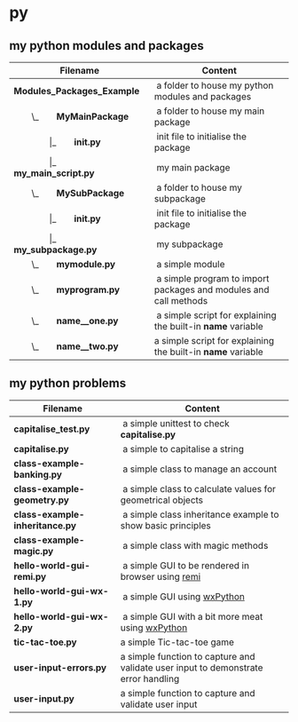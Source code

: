 # py

## my python modules and packages

Filename | Content
------------ | -------------
**Modules_Packages_Example** | a folder to house my python modules and packages
  \\_  **MyMainPackage** | a folder to house my main package
    \|_  **__init__.py** | init file to initialise the package
    \|_  **my_main_script.py** | my main package 
  \\_  **MySubPackage** | a folder to house my subpackage
    \|_  **__init__.py** | init file to initialise the package
    \|_  **my_subpackage.py** | my subpackage
  \\_  **mymodule.py** | a simple module
  \\_  **myprogram.py** | a simple program to import packages and modules and call methods
  \\_  **name__one.py** | a simple script for explaining the built-in __name__ variable
  \\_  **name__two.py** | a simple script for explaining the built-in __name__ variable

## my python problems

Filename | Content
------------ | -------------
**capitalise_test.py** | a simple unittest to check **capitalise.py**
**capitalise.py** | a simple to capitalise a string
**class-example-banking.py** | a simple class to manage an account
**class-example-geometry.py** | a simple class to calculate values for geometrical objects
**class-example-inheritance.py** | a simple class inheritance example to show basic principles
**class-example-magic.py** | a simple class with magic methods
**hello-world-gui-remi.py** | a simple GUI to be rendered in browser using [remi](https://pypi.org/project/remi/)
**hello-world-gui-wx-1.py** | a simple GUI using [wxPython](https://www.wxpython.org/pages/overview/)
**hello-world-gui-wx-2.py** | a simple GUI with a bit more meat using [wxPython](https://www.wxpython.org/pages/overview/)
**tic-tac-toe.py** | a simple Tic-tac-toe game
**user-input-errors.py** | a simple function to capture and validate user input to demonstrate error handling
**user-input.py** | a simple function to capture and validate user input
